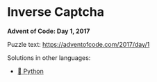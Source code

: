 # Inverse Captcha

**Advent of Code: Day 1, 2017**

Puzzle text: <https://adventofcode.com/2017/day/1>

Solutions in other languages:

- [🐍 Python](../../../../python/2017/01_inverse_captcha)
